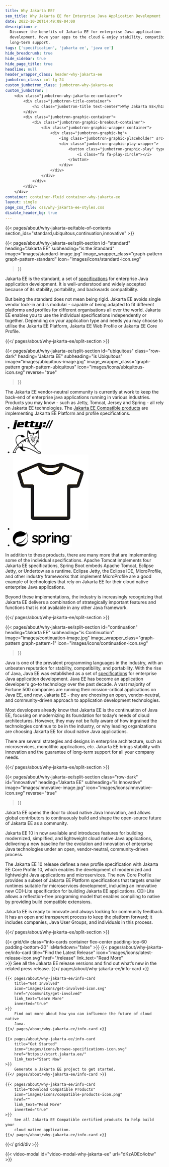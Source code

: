 ```yaml
---
title: Why Jakarta EE?
seo_title: Why Jakarta EE for Enterprise Java Application Development | Jakarta EE
date: 2022-10-20T14:49:08-04:00
description: >
  Discover the benefits of Jakarta EE for enterprise Java application
  development. Move your apps to the cloud & enjoy stability, compatibility, &
  long-term support.
tags: ['specification', 'jakarta ee', 'java ee']
hide_breadcrumb: true
hide_sidebar: true
hide_page_title: true
headline: null
header_wrapper_class: header-why-jakarta-ee
jumbotron_class: col-lg-24
custom_jumbotron_class: jumbotron-why-jakarta-ee
custom_jumbotron: |
    <div class="jumbotron-why-jakarta-ee-container">
        <div class="jumbotron-title-container">
            <h1 class="jumbotron-title text-center">Why Jakarta EE</h1>
        </div>
        <div class="jumbotron-graphic-container">
            <div class="jumbotron-graphic-breakout-container">
                <div class="jumbotron-graphic-wrapper container">
                    <div class="jumbotron-graphic-bg">
                        <img class="jumbotron-graphic-placeholder" src="images/video-placeholder.jpg" alt="" />
                        <div class="jumbotron-graphic-play-wrapper">
                            <button class="jumbotron-graphic-play" type="button" data-toggle="modal" data-target="#video-modal-why-jakarta-ee" aria-label="Open an explainer video for why you should choose Jakarta EE">
                                <i class="fa fa-play-circle"></i>
                            </button>
                        </div>
                    </div>
                </div>
            </div>
        </div>
    </div>
container: container-fluid container-why-jakarta-ee
layout: single
page_css_file: css/why-jakarta-ee-styles.css
disable_header_bg: true
---
```


{{< pages/about/why-jakarta-ee/table-of-contents section_ids="standard,ubiquitous,continuation,innovative" >}}

{{< pages/about/why-jakarta-ee/split-section
    id="standard"
    heading="Jakarta EE"
    subheading="is the Standard"
    image="images/standard-image.jpg"
    image_wrapper_class="graph-pattern graph-pattern-standard"
    icon="images/icons/standard-icon.svg"
>}}

Jakarta EE is the standard, a set of [specifications](/specifications) for
enterprise Java application development. It is well-understood and widely
accepted because of its stability, portability, and backwards compatibility.

But being the standard does not mean being rigid. Jakarta EE avoids single
vendor lock-in and is modular - capable of being adapted to fit different
platforms and profiles for different organisations all over the world. Jakarta
EE enables you to use the individual specifications independently or together.
Depending on your application type and needs you may choose to utilise the
Jakarta EE Platform, Jakarta EE Web Profile or Jakarta EE Core Profile.

{{</ pages/about/why-jakarta-ee/split-section >}}

{{< pages/about/why-jakarta-ee/split-section
    id="ubiquitous"
    class="row-dark"
    heading="Jakarta EE"
    subheading="is Ubiquitous"
    image="images/ubiquitous-image.jpg"
    image_wrapper_class="graph-pattern graph-pattern-ubiquitous"
    icon="images/icons/ubiquitous-icon.svg"
    reverse="true"
>}}

The Jakarta EE vendor-neutral community is currently at work to keep the
back-end of enterprise java applications running in various industries.
Products you may know - such as Jetty, Tomcat, Jersey and Spring - all rely on
Jakarta EE technologies. The [Jakarta EE Compatible products](/compatibility/)
are implementing Jakarta EE Platform and profile specifications.

- ![Eclipse Jetty](images/logos/jetty.png)
- ![Tomcat](images/logos/tomcat.svg)
- ![Jersey](images/logos/jersey.png)
- ![Spring](images/logos/spring.svg)

In addition to these products, there are many more that are implementing some
of the individual specifications. Apache Tomcat implements four Jakarta EE
specifications, Spring Boot embeds Apache Tomcat, Eclipse Jetty, or Undertow as
a runtime. Eclipse Jetty, the Eclipse IDE, MicroProfile, and other industry
frameworks that implement MicroProfile are a good example of technologies that
rely on Jakarta EE for their cloud native enterprise Java applications.

Beyond these implementations, the industry is increasingly recognizing that
Jakarta EE delivers a combination of strategically important features and
functions that is not available in any other Java framework.
    
{{</ pages/about/why-jakarta-ee/split-section >}}

{{< pages/about/why-jakarta-ee/split-section 
    id="continuation" 
    heading="Jakarta EE" 
    subheading="is Continuation" 
    image="images/continuation-image.jpg" 
    image_wrapper_class="graph-pattern graph-pattern-1" 
    icon="images/icons/continuation-icon.svg" 
>}}

Java is one of the prevalent programming languages in the industry, with an
unbeaten reputation for stability, compatibility, and portability. With the
rise of Java, Java EE was established as a set of
[specifications](/specifications) for enterprise Java application development.
Java EE has become an application developer’s go-to technology over the past
decade. A vast majority of Fortune 500 companies are running their
mission-critical applications on Java EE, and now, Jakarta EE - they are
choosing an open, vendor-neutral, and community-driven approach to application
development technologies.

Most developers already know that Jakarta EE is the continuation of Java EE,
focusing on modernizing its foundation for today’s needs of cloud
architectures. However, they may not be fully aware of how ingrained the
technologies continue to be in the industry, or why leading organizations are
choosing Jakarta EE for cloud native Java applications.

There are several strategies and designs in enterprise architecture, such as
microservices, monolithic applications, etc. Jakarta EE brings stability with
innovation and the guarantee of long-term support for all your company needs.

{{</ pages/about/why-jakarta-ee/split-section >}}

{{< pages/about/why-jakarta-ee/split-section
    class="row-dark"
    id="innovative"
    heading="Jakarta EE"
    subheading="is Innovative"
    image="images/innovative-image.jpg"
    icon="images/icons/innovative-icon.svg"
    reverse="true"
>}}

Jakarta EE opens the door to cloud native Java Innovation, and allows global
contributors to continuously build and shape the open-source future of Jakarta
EE as a community. 

Jakarta EE 10 in now available and introduces features for building modernized,
simplified, and lightweight cloud native Java applications, delivering a new
baseline for the evolution and innovation of enterprise Java technologies under
an open, vendor-neutral, community-driven process. 

The Jakarta EE 10 release defines a new profile specification with Jakarta EE
Core Profile 10, which enables the development of modernized and lightweight
Java applications and microservices. The new Core Profile provides a subset of
Jakarta EE Platform specifications that targets smaller runtimes suitable for
microservices development, including an innovative new CDI-Lite specification
for building Jakarta EE applications. CDI-Lite allows a reflection-free
programing model that enables compiling to native by providing build
compatible extensions.
 
Jakarta EE is ready to innovate and always looking for community feedback. It
has an open and transparent process to keep the platform forward; it includes
companies, Java User Groups, and individuals in this process. 

{{</ pages/about/why-jakarta-ee/split-section >}}

{{< grid/div class="info-cards container flex-center padding-top-60 padding-bottom-20" isMarkdown="false" >}}
    {{< pages/about/why-jakarta-ee/info-card 
        title="Find the Latest Release" 
        icon="images/icons/latest-release-icon.svg"
        href="/release"
        link_text="Read More"  
    >}}
        See all the Jakarta EE release versions and find out what’s new in the
        related press release.
    {{</ pages/about/why-jakarta-ee/info-card >}}
    
    {{< pages/about/why-jakarta-ee/info-card 
        title="Get Involved"
        icon="images/icons/get-involved-icon.svg"
        href="/community/get-involved"
        link_text="Learn More"
        inverted="true"
    >}}
        Find out more about how you can influence the future of cloud native
        Java.
    {{</ pages/about/why-jakarta-ee/info-card >}}

    {{< pages/about/why-jakarta-ee/info-card
        title="Get Started"
        icon="images/icons/browse-specifications-icon.svg"
        href="https://start.jakarta.ee/"
        link_text="Start Now"
    >}}
        Generate a Jakarta EE project to get started.
    {{</ pages/about/why-jakarta-ee/info-card >}}

    {{< pages/about/why-jakarta-ee/info-card 
        title="Download Compatible Products"
        icon="images/icons/compatible-products-icon.png"
        href=""
        link_text="Read More"
        inverted="true"
    >}}
        See all Jakarta EE Compatible certified products to help build your
        cloud native application.
    {{</ pages/about/why-jakarta-ee/info-card >}}

{{</ grid/div >}}

{{< video-modal id="video-modal-why-jakarta-ee" url="dKzAOEc4obw" >}}
